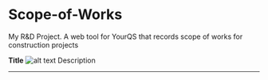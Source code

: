 # Scope-of-Works
My R&amp;D Project. 
A web tool for YourQS that records scope of works for construction projects

<b>Title</b>
![alt text](https://github.com/ray314/Scope-of-Works/blob/main/images/home%20page.png)
Description

---


